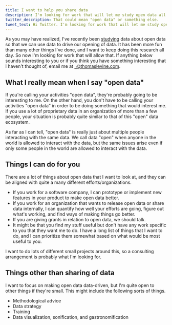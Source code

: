 ```yaml
---
title: I want to help you share data
description: I'm looking for work that will let me study open data all day.
twitter_description: That could mean "open data" or something else.
tweet_text: Hi Twitter. I'm looking for work that will let me study open data all day.
---
```

As you may have realized, I've recently been [studying](/open-data)
data about open data so that we can use data to drive our opening of
data. It has been more fun than many other things I've done, and I
want to keep doing this research all day. So now I'm looking for work
that will allow that. If anything below sounds interesting to you or
if you think you have something interesting that I haven't thought of,
email me at [_@thomaslevine.com](mailto:_@thomaslevine.com).

## What I really mean when I say "open data"
If you're calling your activities "open data", they're probably going
to be interesting to me. On the other hand, you don't have to be
calling your activities "open data" in order to be doing
something that would interest me. If you use a lot of proprietary data
in an organization of more than a few people, your situation is
probably quite similar to that of this "open" data ecosystem.

As far as I can tell, "open data" is really just about multiple people
interacting with the same data. We call data "open" when anyone in the
world is allowed to interact with the data, but the same issues arise
even if only some people in the world are allowed to interact with the data.

## Things I can do for you
There are a lot of things about open data that I want to look at,
and they can be aligned with quite a many different efforts/organizations.

* If you work for a software company, I can prototype or implement new
    features in your product to make open data better.
* If you work for an organization that wants to release open data
    or share data internally,
    I can quantify how well your efforts are going, figure out what's
    working, and find ways of making things go better.
* If you are giving grants in relation to open data, we should talk.
* It might be that you find my stuff useful but don't have any work
    specific to you that they want me to do. I have a long list of things
    that I want to do, and I can prioritize them somewhat based on what
    would be most useful to you.

I want to do lots of different small projects around this, so a
consulting arrangement is probably what I'm looking for.

## Things other than sharing of data
I want to focus on making open data data-driven, but I'm quite open to
other things if they're small. This might include the following sorts
of things.

* Methodological advice
* Data strategy
* Training
* Data visualization, sonification, and gastronomification

